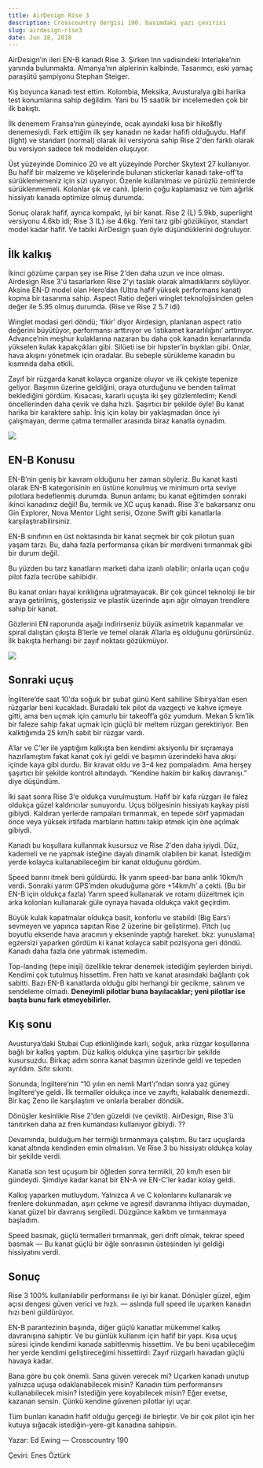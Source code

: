 ```yaml
---
title: AirDesign Rise 3
description: Crosscountry dergisi 190. basımdaki yazı çevirisi
slug: airdesign-rise3
date: Jun 18, 2018
---
```


AirDesign’ın ileri EN-B kanadı Rise 3. Şirken Inn vadisindeki Interlake’nin yanında bulunmakta. Almanya’nın alplerinin kalbinde. Tasarımcı, eski yamaç paraşütü şampiyonu Stephan Steiger.

Kış boyunca kanadı test ettim. Kolombia, Meksika, Avusturalya gibi harika test konumlarına sahip değildim. Yani bu 15 saatlik bir incelemeden çok bir ilk bakıştı.

İlk denemem Fransa’nın güneyinde, ocak ayındaki kısa bir hike&fly denemesiydi. Fark ettiğim ilk şey kanadın ne kadar hafifi olduğuydu. Hafif (light) ve standart (normal) olarak iki versiyona sahip Rise 2'den farklı olarak bu versiyon sadece tek modelden oluşuyor.

Üst yüzeyinde Dominico 20 ve alt yüzeyinde Porcher Skytext 27 kullanıyor. Bu hafif bir malzeme ve köşelerinde bulunan stickerlar kanadı take-off’ta sürüklememeniz için sizi uyarıyor. Özenle kullanılması ve pürüzlü zeminlerde sürüklenmemeli. Kolonlar şık ve canlı. İplerin çoğu kaplamasız ve tüm ağırlık hissiyatı kanada optimize olmuş durumda.

Sonuç olarak hafif, ayrıca kompakt, iyi bir kanat. Rise 2 (L) 5.9kb, superlight versiyonu 4.6kb idi; Rise 3 (L) ise 4.6kg. Yeni tarz gibi gözüküyor, standart model kadar hafif. Ve tabiki AirDesign şuan öyle düşündüklerini doğruluyor.

## **İlk kalkış**

İkinci gözüme çarpan şey ise Rise 2'den daha uzun ve ince olması. Airdesign Rise 3'ü tasarlarken Rise 2'yi taslak olarak almadıklarını söylüyor. Aksine EN-D model olan Hero’dan (Ultra hafif yüksek performans kanat) kopma bir tasarıma sahip. Aspect Ratio değeri winglet teknolojisinden gelen değer ile 5.95 olmuş durumda. (Rise ve Rise 2 5.7 idi)

Winglet modasi geri döndü; ‘fikir’ diyor Airdesign, planlanan aspect ratio değerini büyütüyor, performansı arttırıyor ve ‘istikamet kararlılığını’ arttırıyor. Advance’nin meşhur kulaklarına nazaran bu daha çok kanadın kenarlarında yükselen kulak kapakçıkları gibi. Silüeti ise bir hipster’in bıyıkları gibi. Onlar, hava akışını yönetmek için oradalar. Bu sebeple sürükleme kanadın bu kısmında daha etkili.

Zayıf bir rüzgarda kanat kolayca organize oluyor ve ilk çekişte tepenize geliyor. Başımın üzerine geldiğini, oraya oturduğunu ve benden talimat beklediğini gördüm. Kısacası, kararlı uçuşta iki şey gözlemledim; Kendi öncellerinden daha çevik ve daha hızlı. Şaşırtıcı bir şekilde öyle! Bu kanat harika bir karaktere sahip. İniş için kolay bir yaklaşmadan önce iyi çalışmayan, derme çatma termaller arasında biraz kanatla oynadım.

![](https://cdn-images-1.medium.com/max/3254/1*H1ypUNLR0OVNyOQ_LNbv2g.png)

## **EN-B Konusu**

EN-B’nin geniş bir kavram olduğunu her zaman söyleriz. Bu kanat kasti olarak EN-B kategorisinin en üstüne konulmuş ve minimum orta seviye pilotlara hedeflenmiş durumda. Bunun anlamı; bu kanat eğitimden sonraki ikinci kanadınız değil! Bu, termik ve XC uçuş kanadı. Rise 3'e bakarsanız onu Gin Explorer, Nova Mentor Light serisi, Ozone Swift gibi kanatlarla karşılaştırabilirsiniz.

EN-B sınıfının en üst noktasında bir kanat seçmek bir çok pilotun şuan yaşam tarzı. Bu, daha fazla performansa çıkan bir merdiveni tırmanmak gibi bir durum değil.

Bu yüzden bu tarz kanatların marketi daha izanlı olabilir; onlarla uçan çoğu pilot fazla tecrübe sahibidir.

Bu kanat onları hayal kırıklığına uğratmayacak. Bir çok güncel teknoloji ile bir araya getirilmiş, gösterişsiz ve plastik üzerinde aşırı ağır olmayan trendlere sahip bir kanat.

Gözlerini EN raporunda aşağı indirirseniz büyük asimetrik kapanmalar ve spiral dalıştan çıkışta B’lerle ve temel olarak A’larla eş olduğunu görürsünüz. İlk bakışta herhangi bir zayıf noktası gözükmüyor.

![](https://cdn-images-1.medium.com/max/2000/1*eiABppcWC6kFveY1AqM2pg.jpeg)

## **Sonraki uçuş**

İngiltere’de saat 10'da soğuk bir şubat günü Kent sahiline Sibirya’dan esen rüzgarlar beni kucakladı. Buradaki tek pilot da vazgeçti ve kahve içmeye gitti, ama ben uçmak için çamurlu bir takeoff’a göz yumdum. Mekan 5 km’lik bir faleze sahip fakat uçmak için güçlü bir meltem rüzgarı gerektiriyor. Ben kalktığımda 25 km/h sabit bir rüzgar vardı.

A’lar ve C’ler ile yaptığım kalkışta ben kendimi aksiyonlu bir sıçramaya hazırlamıştım fakat kanat çok iyi geldi ve başımın üzerindeki hava akışı içinde kaya gibi durdu. Bir kravat oldu ve 3–4 kez pompaladım. Ama herşey şaşırtıcı bir şekilde kontrol altındaydı. “Kendine hakim bir kalkış davranışı.” diye düşündüm.

İki saat sonra Rise 3'e oldukça vurulmuştum. Hafif bir kafa rüzgarı ile falez oldukça güzel kaldırıcılar sunuyordu. Uçuş bölgesinin hissiyatı kaykay pisti gibiydi. Kaldıran yerlerde rampaları tırmanmak, en tepede sörf yapmadan önce veya yüksek irtifada martıların hattını takip etmek için öne açılmak gibiydi.

Kanadı bu koşullara kullanmak kusursuz ve Rise 2'den daha iyiydi. Düz, kademeli ve ne yapmak isteğine dayalı dinamik olabilen bir kanat. İstediğim yerde kolayca kullanabileceğim bir kanat olduğunu gördüm.

Speed barını itmek beni güldürdü. İlk yarım speed-bar bana anlık 10km/h verdi. Sonraki yarım GPS’mden okuduğuma göre +14km/h’ a çekti. (Bu bir EN-B için oldukça fazla) Yarım speed kullanarak ve rotamı düzeltmek için arka kolonları kullanarak güle oynaya havada oldukça vakit geçirdim.

Büyük kulak kapatmalar oldukça basit, konforlu ve stabildi (Big Ears’ı sevmeyen ve yapınca sapıtan Rise 2 üzerine bir geliştirme). Pitch (uç boyutlu eksende hava aracının y ekseninde yaptığı hareket. bkz: yunuslama) egzersizi yaparken gördüm ki kanat kolayca sabit pozisyona geri döndü. Kanadı daha fazla öne yatırmak istemedim.

Top-landing (tepe inişi) özellikle tekrar denemek istediğim şeylerden biriydi. Kendimi çok tutulmuş hissettim. Fren hattı ve kanat arasındaki bağlantı çok sabitti. Bazı EN-B kanatlarda olduğu gibi herhangi bir gecikme, salınım ve sendeleme olmadı. **Deneyimli pilotlar buna bayılacaklar; yeni pilotlar ise başta bunu fark etmeyebilirler.**

## Kış sonu

Avusturya’daki Stubai Cup etkinliğinde karlı, soğuk, arka rüzgar koşullarına bağlı bir kalkış yaptım. Düz kalkış oldukça yine şaşırtıcı bir şekilde kusursuzdu. Birkaç adım sonra kanat başımın üzerinde geldi ve tepeden ayrıldım. Sıfır sıkıntı.

Sonunda, İngiltere’nin “10 yılın en nemli Mart’ı”ndan sonra yaz güney İngiltere’ye geldi. İlk termaller oldukça ince ve zayıftı, kalabalık denemezdi. Bir kaç Zeno ile karşılaştım ve onlarla beraber döndük.

Dönüşler kesinlikle Rise 2'den güzeldi (ve çevikti). AirDesign, Rise 3'ü tanıtırken daha az fren kumandası kullanıyor gibiydi. ??

Devamında, bulduğum her termiği tırmanmaya çalıştım. Bu tarz uçuşlarda kanat altında kendinden emin olmalısın. Ve Rise 3 bu hissiyatı oldukça kolay bir şekilde verdi.

Kanatla son test uçuşum bir öğleden sonra termikli, 20 km/h esen bir gündeydi. Şimdiye kadar kanat bir EN-A ve EN-C’ler kadar kolay geldi.

Kalkış yaparken mutluydum. Yalnızca A ve C kolonlarını kullanarak ve frenlere dokunmadan, aşırı çekme ve agresif davranma ihtiyacı duymadan, kanat güzel bir davranış sergiledi. Düzgünce kalktım ve tırmanmaya başladım.

Speed basmak, güçlü termalleri tırmanmak, geri drift olmak, tekrar speed basmak — Bu kanat güçlü bir öğle sonrasının üstesinden iyi geldiği hissiyatını verdi.

## Sonuç

Rise 3 100% kullanılabilir performansı ile iyi bir kanat. Dönüşler güzel, eğim açısı dengesi güven verici ve hızlı. — aslında full speed ile uçarken kanadın hızı beni güldürüyor.

EN-B parantezinin başında, diğer güçlü kanatlar mükemmel kalkış davranışına sahiptir. Ve bu günlük kullanım için hafif bir yapı. Kısa uçuş süresi içinde kendimi kanada sabitlenmiş hissettim. Ve bu beni uçabileceğim her yerde kendimi geliştireceğimi hissettirdi: Zayıf rüzgarlı havadan güçlü havaya kadar.

Bana göre bu çok önemli. Sana güven verecek mi? Uçarken kanadı unutup yalnızca uçuşa odaklanabilecek misin? Kanadın tüm performansını kullanabilecek misin? İstediğin yere koyabilecek misin? Eğer evetse, kazanan sensin. Çünkü kendine güvenen pilotlar iyi uçar.

Tüm bunları kanadın hafif olduğu gerçeği ile birleştir. Ve bir çok pilot için her kutuya sığacak istediğin-yere-git kanadına sahipsin.

Yazar: Ed Ewing — Crosscountry 190

Çeviri: Enes Öztürk
